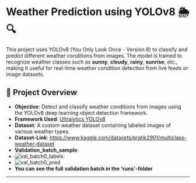 # Weather Prediction using YOLOv8 🌦️🔍

This project uses YOLOv8 (You Only Look Once - Version 8) to classify and predict different weather conditions from images. The model is trained to recognize weather classes such as **sunny**, **cloudy**, **rainy**, **sunrise**, etc., making it useful for real-time weather condition detection from live feeds or image datasets.

## 🚀 Project Overview

- **Objective**: Detect and classify weather conditions from images using the YOLOv8 deep learning object detection framework.
- **Framework Used**: [Ultralytics YOLOv8](https://github.com/ultralytics/ultralytics)
- **Dataset**: A custom weather dataset containing labeled images of various weather types.
- **Dataset-Link**: https://www.kaggle.com/datasets/pratik2901/multiclass-weather-dataset
- **Validation_batch_sample**:
- ![val_batch0_labels](https://github.com/user-attachments/assets/4fea421c-fd2a-4293-b6a9-a2d83e0f6090)
- ![val_batch0_pred](https://github.com/user-attachments/assets/e882f083-e849-437a-9de6-fbcb4c4b70a1)
- **You can see the full validation batch in the 'runs'-folder** 


---



